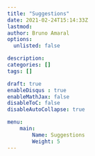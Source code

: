 ```yaml
---
title: "Suggestions"
date: 2021-02-24T15:14:33Z
lastmod: 
author: Bruno Amaral
options:
  unlisted: false

description: 
categories: []
tags: []

draft: true
enableDisqus : true
enableMathJax: false
disableToC: false
disableAutoCollapse: true

menu:
    main:
        Name: Suggestions
        Weight: 5
---
```


